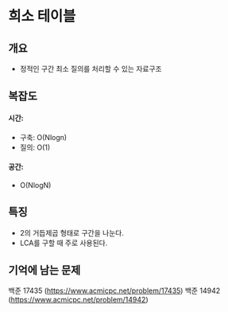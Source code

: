 # 희소 테이블

## 개요
* 정적인 구간 최소 질의를 처리할 수 있는 자료구조

## 복잡도
#### 시간: 
* 구축: O(Nlogn)
* 질의: O(1)
#### 공간:
* O(NlogN)

## 특징
* 2의 거듭제곱 형태로 구간을 나눈다.
* LCA를 구할 때 주로 사용된다.

## 기억에 남는 문제
백준 17435 (https://www.acmicpc.net/problem/17435)
백준 14942 (https://www.acmicpc.net/problem/14942)
